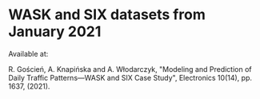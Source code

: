 # WASK and SIX datasets from January 2021

Available at: 

R. Goścień, A. Knapińska and A. Włodarczyk, "Modeling and Prediction of Daily Traffic Patterns—WASK and SIX Case Study", Electronics 10(14), pp. 1637, (2021).
